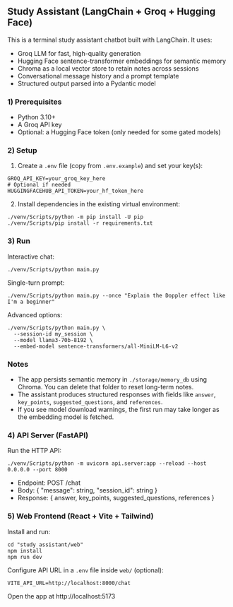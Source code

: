 ## Study Assistant (LangChain + Groq + Hugging Face)

This is a terminal study assistant chatbot built with LangChain. It uses:

- Groq LLM for fast, high-quality generation
- Hugging Face sentence-transformer embeddings for semantic memory
- Chroma as a local vector store to retain notes across sessions
- Conversational message history and a prompt template
- Structured output parsed into a Pydantic model

### 1) Prerequisites
- Python 3.10+
- A Groq API key
- Optional: a Hugging Face token (only needed for some gated models)

### 2) Setup

1. Create a `.env` file (copy from `.env.example`) and set your key(s):
```
GROQ_API_KEY=your_groq_key_here
# Optional if needed
HUGGINGFACEHUB_API_TOKEN=your_hf_token_here
```

2. Install dependencies in the existing virtual environment:
```
./venv/Scripts/python -m pip install -U pip
./venv/Scripts/pip install -r requirements.txt
```

### 3) Run

Interactive chat:
```
./venv/Scripts/python main.py
```

Single-turn prompt:
```
./venv/Scripts/python main.py --once "Explain the Doppler effect like I'm a beginner"
```

Advanced options:
```
./venv/Scripts/python main.py \
  --session-id my_session \
  --model llama3-70b-8192 \
  --embed-model sentence-transformers/all-MiniLM-L6-v2
```

### Notes
- The app persists semantic memory in `./storage/memory_db` using Chroma. You can delete that folder to reset long-term notes.
- The assistant produces structured responses with fields like `answer`, `key_points`, `suggested_questions`, and `references`.
- If you see model download warnings, the first run may take longer as the embedding model is fetched.

### 4) API Server (FastAPI)

Run the HTTP API:
```
./venv/Scripts/python -m uvicorn api.server:app --reload --host 0.0.0.0 --port 8000
```

- Endpoint: POST /chat
- Body: { "message": string, "session_id": string }
- Response: { answer, key_points, suggested_questions, references }

### 5) Web Frontend (React + Vite + Tailwind)

Install and run:
```
cd "study assistant/web"
npm install
npm run dev
```

Configure API URL in a `.env` file inside `web/` (optional):
```
VITE_API_URL=http://localhost:8000/chat
```

Open the app at http://localhost:5173
